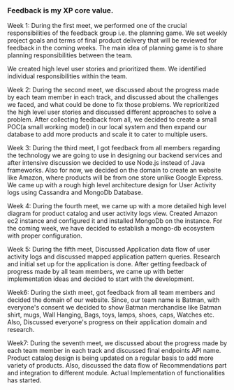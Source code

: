 ### Feedback is my XP core value.

Week 1: 
During the first meet, we performed one of the crucial responsibilities of the feedback group i.e. the planning game. We set weekly project goals and terms of final product delivery that will be reviewed for feedback in the coming weeks. The main idea of planning game is to share planning responsibilities between the team.

  We created high level user stories and prioritized them.
  We identified individual responsibilities within the team.

Week 2: 
During the second meet, we discussed about the progress made by each team member in each track, and discussed about the challenges we faced, and what could be done to fix those problems. 
We reprioritized the high level user stories and discussed different approaches to solve a problem. 
After collecting feedback from all, we decided to create a small POC(a small working model) in our local system and then expand our database to add more products and scale it to cater to multiple users.


Week 3: 
During the third meet, I got feedback from all members regarding the technology we are going to use in designing our backend services and after intensive discussion we decided to use Node.js instead of Java frameworks. 
Also for now, we decided on the domain to create an website like Amazon, where products will be from one store unlike Google Express.
We came up with a rough high level architecture design for User Activity logs using Cassandra and MongoDb Database.

Week 4:
During the fourth meet, we came up with a more detailed high level diagram for product catalog and user activity logs view. Created Amazon ec2 instance and configured it and installed MongoDb on the instance. For the coming week, we have decided to establish a mongo-db ecosystem with proper configuration.

Week 5:
During the fifth meet, Discussed Application data flow of user activity logs and discussed mapped application pattern queries. Research and  initial set up for the application is done. After getting feedback of progress made by all team members, we came up with better implementation ideas and decided to start with the development. 

Week6:
During the sixth meet, got feedback from all team members and decided the domain of our website. Since, our team name is Batman, with everyone's consent we decided to show Batman  merchandise like Batman shirt, mugs, Wall Hanging, Bags, toys, lamps, shoes, caps, Watches etc. Also, Discussed everyone's progress on their application domain and research.

Week7: 
During the seventh meet, we discussed about the progress made by each team member in each track and discussed final endpoints API name. Product catalog design is being updated on a regular basis to add more variety of products. Also, discussed the data flow of Recommendations part and integration to different module.
Actual Implementation of functionalities has started.

